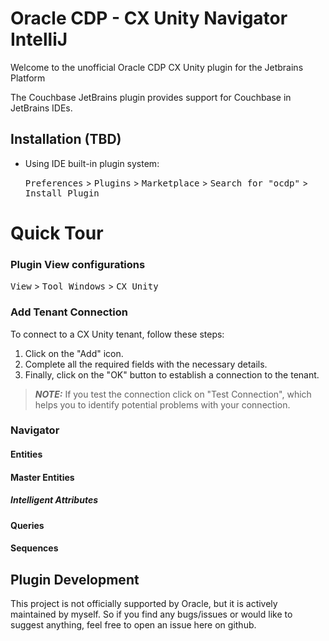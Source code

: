 # Oracle CDP - CX Unity Navigator IntelliJ

Welcome to the unofficial Oracle CDP CX Unity plugin for the Jetbrains Platform

The Couchbase JetBrains plugin provides support for Couchbase in JetBrains IDEs.

## Installation (TBD)

- Using IDE built-in plugin system:

  <kbd>Preferences</kbd> > <kbd>Plugins</kbd> > <kbd>Marketplace</kbd> > <kbd>Search for "ocdp"</kbd> >
  <kbd>Install Plugin</kbd>

# Quick Tour

### Plugin View configurations

<kbd>View</kbd> > <kbd>Tool Windows</kbd> > <kbd>CX Unity</kbd>

### Add Tenant Connection

To connect to a CX Unity tenant, follow these steps:

1. Click on the "Add" icon.
2. Complete all the required fields with the necessary details.
3. Finally, click on the "OK" button to establish a connection to the tenant.

> **_NOTE:_** If you test the connection click on "Test Connection", which helps you to identify potential problems with your connection.

### Navigator

#### Entities

#### Master Entities

##### Intelligent Attributes

#### Queries

#### Sequences

## Plugin Development

This project is not officially supported by Oracle, but it is actively maintained by myself. So if you find any bugs/issues or would like to suggest anything, feel free to open an issue here on github.
